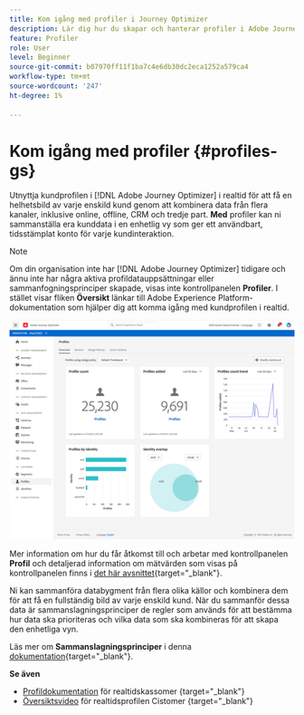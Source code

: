 ```yaml
---
title: Kom igång med profiler i Journey Optimizer
description: Lär dig hur du skapar och hanterar profiler i Adobe Journey Optimizer
feature: Profiler
role: User
level: Beginner
source-git-commit: b07970ff11f1ba7c4e6db30dc2eca1252a579ca4
workflow-type: tm+mt
source-wordcount: '247'
ht-degree: 1%

---
```


# Kom igång med profiler {#profiles-gs}

Utnyttja kundprofilen i [!DNL Adobe Journey Optimizer] i realtid för att få en helhetsbild av varje enskild kund genom att kombinera data från flera kanaler, inklusive online, offline, CRM och tredje part. **Med** profiler kan ni sammanställa era kunddata i en enhetlig vy som ger ett användbart, tidsstämplat konto för varje kundinteraktion.

>[!NOTE]
>
>Om din organisation inte har [!DNL Adobe Journey Optimizer] tidigare och ännu inte har några aktiva profildatauppsättningar eller sammanfogningsprinciper skapade, visas inte kontrollpanelen **Profiler**. I stället visar fliken **Översikt** länkar till Adobe Experience Platform-dokumentation som hjälper dig att komma igång med kundprofilen i realtid.

![](assets/profiles-home.png)

Mer information om hur du får åtkomst till och arbetar med kontrollpanelen **Profil** och detaljerad information om mätvärden som visas på kontrollpanelen finns i [det här avsnittet](https://experienceleague.adobe.com/docs/experience-platform/profile/ui/user-guide.html){target=&quot;_blank&quot;}.

Ni kan sammanföra databygment från flera olika källor och kombinera dem för att få en fullständig bild av varje enskild kund. När du sammanför dessa data är sammanslagningsprinciper de regler som används för att bestämma hur data ska prioriteras och vilka data som ska kombineras för att skapa den enhetliga vyn.

Läs mer om **Sammanslagningsprinciper** i denna [dokumentation](https://experienceleague.adobe.com/docs/experience-platform/profile/merge-policies/ui-guide.html){target=&quot;_blank&quot;}.

**Se även**

* [Profildokumentation](https://experienceleague-review.corp.adobe.com/docs/experience-platform/query/home.html) för realtidskassomer {target=&quot;_blank&quot;}
* [Översiktsvideo](https://experienceleague.adobe.com/docs/experience-platform/profile/home.html) för realtidsprofilen Cistomer {target=&quot;_blank&quot;}

